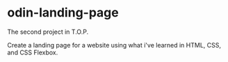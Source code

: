 # odin-landing-page

The second project in T.O.P.

Create a landing page for a website using what i've learned in HTML, CSS, and CSS Flexbox.